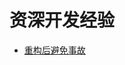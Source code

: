 # 资深开发经验
- [重构后避免事故](https://mp.weixin.qq.com/s?__biz=MzUzMjUyMDQ5Mw==&mid=2247484721&idx=1&sn=5bf5695116694a3f2a5477df5206bbfe)
